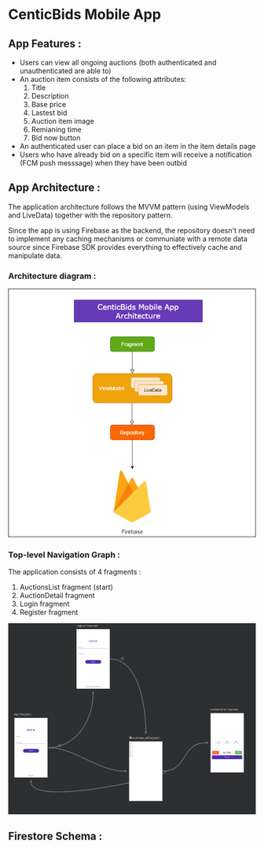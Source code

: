 # CenticBids Mobile App

## App Features :

- Users can view all ongoing auctions (both authenticated and unauthenticated are able to)
- An auction item consists of the following attributes:
   1. Title
   2. Description
   3. Base price
   4. Lastest bid
   5. Auction item image
   6. Remianing time
   7. Bid now button    
- An authenticated user can place a bid on an item in the item details page
- Users who have already bid on a specific item will receive a notification (FCM push messsage) when they have been outbid
  
## App Architecture :

The application architecture follows the MVVM pattern (using ViewModels and LiveData) together with the repository pattern.

Since the app is using Firebase as the backend, the repository doesn't need to implement any caching mechanisms or communiate with a remote data source since Firebase SDK provides everything to effectively cache and manipulate data.

### Architecture diagram :

![alt text](doc_assets/centic_bid_app_arch.png "CenticBids App architecture")

### Top-level Navigation Graph :

The application consists of 4 fragments :

1. AuctionsList fragment (start)
2. AuctionDetail fragment
3. Login fragment
4. Register fragment

![alt text](doc_assets/navigation_graph.png "CenticBids App architecture")

## Firestore Schema :

